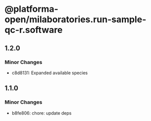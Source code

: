 # @platforma-open/milaboratories.run-sample-qc-r.software

## 1.2.0

### Minor Changes

- c8d8131: Expanded available species

## 1.1.0

### Minor Changes

- b8fe806: chore: update deps
